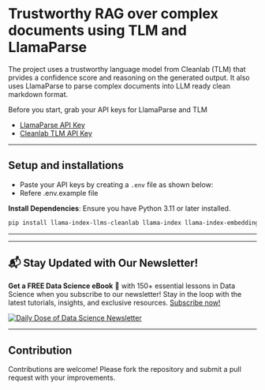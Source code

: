# Trustworthy RAG over complex documents using TLM and LlamaParse

The project uses a trustworthy language model from Cleanlab (TLM) that prvides a confidence score and reasoning on the generated output. It also uses LlamaParse to parse complex documents into LLM ready clean markdown format.

Before you start, grab your API keys for LlamaParse and TLM

- [LlamaParse API Key](https://docs.cloud.llamaindex.ai/llamacloud/getting_started/api_key)
- [Cleanlab TLM API Key](https://tlm.cleanlab.ai/)

---
## Setup and installations

- Paste your API keys by creating a `.env` file as shown below:
- Refere .env.example file


**Install Dependencies**:
   Ensure you have Python 3.11 or later installed.
   ```bash
   pip install llama-index-llms-cleanlab llama-index llama-index-embeddings-huggingface
   ```

---


---

## 📬 Stay Updated with Our Newsletter!
**Get a FREE Data Science eBook** 📖 with 150+ essential lessons in Data Science when you subscribe to our newsletter! Stay in the loop with the latest tutorials, insights, and exclusive resources. [Subscribe now!](https://join.dailydoseofds.com)

[![Daily Dose of Data Science Newsletter](https://github.com/patchy631/ai-engineering/blob/main/resources/join_ddods.png)](https://join.dailydoseofds.com)

---

## Contribution

Contributions are welcome! Please fork the repository and submit a pull request with your improvements.
